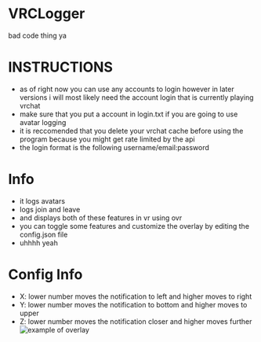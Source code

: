 # VRCLogger
bad code thing ya
# INSTRUCTIONS
- as of right now you can use any accounts to login however in later versions i will most likely need the account login that is currently playing vrchat
- make sure that you put a account in login.txt if you are going to use avatar logging
- it is reccomended that you delete your vrchat cache before using the program because you might get rate limited by the api
- the login format is the following username/email:password
# Info
- it logs avatars
- logs join and leave
- and displays both of these features in vr using ovr
- you can toggle some features and customize the overlay by editing the config.json file
- uhhhh yeah
# Config Info
- X: lower number moves the notification to left and higher moves to right
- Y: lower number moves the notification to bottom and higher moves to upper
- Z: lower number moves the notification closer and higher moves further
![example of overlay](https://media.discordapp.net/attachments/1298094192509325312/1308636186050433156/image.png?ex=673f52ac&is=673e012c&hm=c566a4547b0123d87b98e8a2331d7d7176049dbe4616a0d69030056efaaddfc3&=&format=webp&quality=lossless&width=926&height=468)
